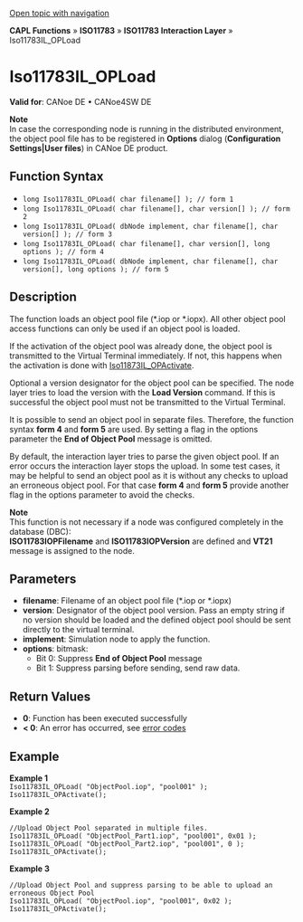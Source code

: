 [Open topic with navigation](../../../../../../CANoeDEFamily.htm#Topics/CAPLFunctions/ISO11783/ISOInteractionLayer/Functions/CAPLfunctionIso11783ILOPLoad.md)

**CAPL Functions** » **ISO11783** » **ISO11783 Interaction Layer** » Iso11783IL_OPLoad

# Iso11783IL_OPLoad

**Valid for**: CANoe DE • CANoe4SW DE

**Note**  
In case the corresponding node is running in the distributed environment, the object pool file has to be registered in **Options** dialog (**Configuration Settings|User files**) in CANoe DE product.

## Function Syntax

- `long Iso11783IL_OPLoad( char filename[] ); // form 1`
- `long Iso11783IL_OPLoad( char filename[], char version[] ); // form 2`
- `long Iso11783IL_OPLoad( dbNode implement, char filename[], char version[] ); // form 3`
- `long Iso11783IL_OPLoad( char filename[], char version[], long options ); // form 4`
- `long Iso11783IL_OPLoad( dbNode implement, char filename[], char version[], long options ); // form 5`

## Description

The function loads an object pool file (*.iop or *.iopx). All other object pool access functions can only be used if an object pool is loaded.

If the activation of the object pool was already done, the object pool is transmitted to the Virtual Terminal immediately. If not, this happens when the activation is done with [Iso11873IL_OPActivate](CAPLfunctionIso11783ILOPActivate.md).

Optional a version designator for the object pool can be specified. The node layer tries to load the version with the **Load Version** command. If this is successful the object pool must not be transmitted to the Virtual Terminal.

It is possible to send an object pool in separate files. Therefore, the function syntax **form 4** and **form 5** are used. By setting a flag in the options parameter the **End of Object Pool** message is omitted.

By default, the interaction layer tries to parse the given object pool. If an error occurs the interaction layer stops the upload. In some test cases, it may be helpful to send an object pool as it is without any checks to upload an erroneous object pool. For that case **form 4** and **form 5** provide another flag in the options parameter to avoid the checks.

**Note**  
This function is not necessary if a node was configured completely in the database (DBC):  
**ISO11783IOPFilename** and **ISO11783IOPVersion** are defined and **VT21** message is assigned to the node.

## Parameters

- **filename**: Filename of an object pool file (*.iop or *.iopx)
- **version**: Designator of the object pool version. Pass an empty string if no version should be loaded and the defined object pool should be sent directly to the virtual terminal.
- **implement**: Simulation node to apply the function.
- **options**: bitmask:
  - Bit 0: Suppress **End of Object Pool** message
  - Bit 1: Suppress parsing before sending, send raw data.

## Return Values

- **0**: Function has been executed successfully
- **< 0**: An error has occurred, see [error codes](../../../CAPLfunctionsISOj1939ErrorCodes.md)

## Example

**Example 1**  
`Iso11783IL_OPLoad( "ObjectPool.iop", "pool001" );`  
`Iso11783IL_OPActivate();`

**Example 2**  

```
//Upload Object Pool separated in multiple files.
Iso11783IL_OPLoad( "ObjectPool_Part1.iop", "pool001", 0x01 );
Iso11783IL_OPLoad( "ObjectPool_Part2.iop", "pool001", 0 );
Iso11783IL_OPActivate();
```

**Example 3**  

```
//Upload Object Pool and suppress parsing to be able to upload an erroneous Object Pool
Iso11783IL_OPLoad( "ObjectPool.iop", "pool001", 0x02 );
Iso11783IL_OPActivate();
```
